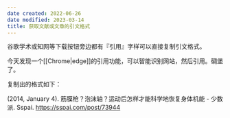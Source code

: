 ```yaml
---
date created: 2022-06-26
date modified: 2023-03-14
title: 获取文献或文章的引文格式
---
```


谷歌学术或知网等下载按钮旁边都有『引用』字样可以直接复制引文格式。

今天发现一个[[Chrome|edge]]的引用功能，可以智能识别网站，然后引用。碉堡了。

复制出的格式如下：

(2014, January 4). 筋膜枪？泡沫轴？运动后怎样才能科学地恢复身体机能 - 少数派. Sspai. <https://sspai.com/post/73944>
